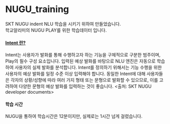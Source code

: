 # NUGU_training
SKT NUGU indent NLU 학습을 시키기 위하여 만들었습니다.<br/>
학교알리미의 NUGU PLAY를 위한 학습데이터 입니다.

#### [Intent 란?](https://developers-doc.nugu.co.kr/nugu-play/create-plays-with-play-builder/before-start/intents-and-entities)
Intent는 사용자가 발화를 통해 수행하고자 하는 기능을 구체적으로 구분한 범주이며, Play의 필수 구성 요소입니다. 입력된 예상 발화를 바탕으로 NLU 엔진은 자동으로 학습하여 사용자의 실제 발화를 분석합니다.
Intent를 정의하기 위해서는 기능 수행을 위한 사용자의 예상 발화를 일정 수준 이상 입력해야 합니다. 동일한 Intent에 대해 사용자들은 각자의 상황/성향에 따라 여러 가지 형태 또는 문형으로 발화할 수 있으므로, 이를 고려하여 다양한 문형의 예상 발화를 입력하는 것이 좋습니다.
<출처: SKT NUGU developer documents>

#### 학습 시간
NUGU을 통하여 학습시간은 12분이지만, 실제로는 1시간 넘게 걸렸습니다.